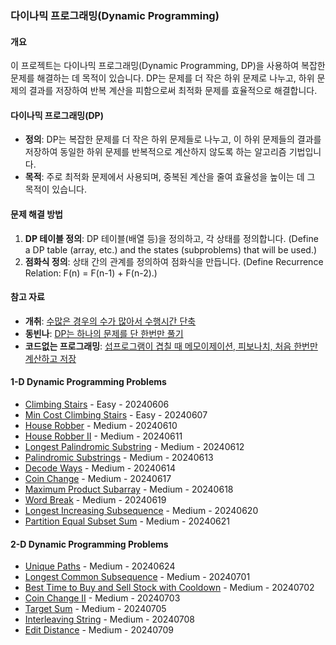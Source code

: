 ### 다이나믹 프로그래밍(Dynamic Programming)

#### 개요
이 프로젝트는 다이나믹 프로그래밍(Dynamic Programming, DP)을 사용하여 복잡한 문제를 해결하는 데 목적이 있습니다. DP는 문제를 더 작은 하위 문제로 나누고, 하위 문제의 결과를 저장하여 반복 계산을 피함으로써 최적화 문제를 효율적으로 해결합니다.

#### 다이나믹 프로그래밍(DP)

- **정의**: DP는 복잡한 문제를 더 작은 하위 문제들로 나누고, 이 하위 문제들의 결과를 저장하여 동일한 하위 문제를 반복적으로 계산하지 않도록 하는 알고리즘 기법입니다.
- **목적**: 주로 최적화 문제에서 사용되며, 중복된 계산을 줄여 효율성을 높이는 데 그 목적이 있습니다.

#### 문제 해결 방법

1. **DP 테이블 정의**: DP 테이블(배열 등)을 정의하고, 각 상태를 정의합니다. (Define a DP table (array, etc.) and the states (subproblems) that will be used.)
2. **점화식 정의**: 상태 간의 관계를 정의하여 점화식을 만듭니다. (Define Recurrence Relation: F(n) = F(n-1) + F(n-2).)

#### 참고 자료

- **개취**: [수많은 경우의 수가 많아서 수행시간 단축](https://www.youtube.com/watch?v=0bqfTzpWySY&t=125s)
- **동빈나**: [DP는 하나의 문제를 단 한번만 풀기](https://www.youtube.com/watch?v=FmXZG7D8nS4)
- **코드없는 프로그래밍**: [섭프로그램이 겹칠 때 메모이제이션, 피보나치, 처음 한번만 계산하고 저장](https://www.youtube.com/watch?v=eJC2oetXaNk)


#### 1-D Dynamic Programming Problems

- [Climbing Stairs](https://leetcode.com/problems/climbing-stairs/) - Easy - 20240606
- [Min Cost Climbing Stairs](https://leetcode.com/problems/min-cost-climbing-stairs/) - Easy - 20240607
- [House Robber](https://leetcode.com/problems/house-robber/) - Medium - 20240610
- [House Robber II](https://leetcode.com/problems/house-robber-ii/) - Medium - 20240611
- [Longest Palindromic Substring](https://leetcode.com/problems/longest-palindromic-substring/) - Medium - 20240612
- [Palindromic Substrings](https://leetcode.com/problems/palindromic-substrings/) - Medium - 20240613
- [Decode Ways](https://leetcode.com/problems/decode-ways/) - Medium - 20240614
- [Coin Change](https://leetcode.com/problems/coin-change/) - Medium - 20240617
- [Maximum Product Subarray](https://leetcode.com/problems/maximum-product-subarray/) - Medium - 20240618
- [Word Break](https://leetcode.com/problems/word-break/) - Medium - 20240619
- [Longest Increasing Subsequence](https://leetcode.com/problems/longest-increasing-subsequence/) - Medium - 20240620
- [Partition Equal Subset Sum](https://leetcode.com/problems/partition-equal-subset-sum/) - Medium - 20240621

#### 2-D Dynamic Programming Problems

- [Unique Paths](https://leetcode.com/problems/unique-paths/) - Medium - 20240624
- [Longest Common Subsequence](https://leetcode.com/problems/longest-common-subsequence/) - Medium - 20240701
- [Best Time to Buy and Sell Stock with Cooldown](https://leetcode.com/problems/best-time-to-buy-and-sell-stock-with-cooldown/) - Medium - 20240702
- [Coin Change II](https://leetcode.com/problems/coin-change-ii/) - Medium - 20240703
- [Target Sum](https://leetcode.com/problems/target-sum/) - Medium - 20240705
- [Interleaving String](https://leetcode.com/problems/interleaving-string/) - Medium - 20240708
- [Edit Distance](https://leetcode.com/problems/edit-distance/) - Medium - 20240709